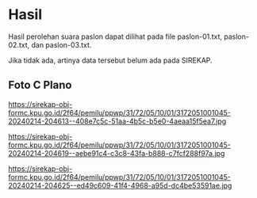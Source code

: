 # Hasil

Hasil perolehan suara paslon dapat dilihat pada file paslon-01.txt, paslon-02.txt, dan paslon-03.txt.

Jika tidak ada, artinya data tersebut belum ada pada SIREKAP.

## Foto C Plano

https://sirekap-obj-formc.kpu.go.id/2f64/pemilu/ppwp/31/72/05/10/01/3172051001045-20240214-204613--408e7c5c-51aa-4b5c-b5e0-4aeaa15f5ea7.jpg

https://sirekap-obj-formc.kpu.go.id/2f64/pemilu/ppwp/31/72/05/10/01/3172051001045-20240214-204619--aebe91c4-c3c8-43fa-b888-c7fcf288f97a.jpg

https://sirekap-obj-formc.kpu.go.id/2f64/pemilu/ppwp/31/72/05/10/01/3172051001045-20240214-204625--ed49c609-41f4-4968-a95d-dc4be53591ae.jpg
